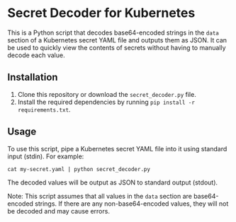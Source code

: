 # Secret Decoder for Kubernetes

This is a Python script that decodes base64-encoded strings in the `data` section of a Kubernetes secret YAML file and outputs them as JSON. It can be used to quickly view the contents of secrets without having to manually decode each value.

## Installation

1. Clone this repository or download the `secret_decoder.py` file.
2. Install the required dependencies by running `pip install -r requirements.txt`.

## Usage

To use this script, pipe a Kubernetes secret YAML file into it using standard input (stdin). For example:

```
cat my-secret.yaml | python secret_decoder.py
```

The decoded values will be output as JSON to standard output (stdout).

Note: This script assumes that all values in the `data` section are base64-encoded strings. If there are any non-base64-encoded values, they will not be decoded and may cause errors.
